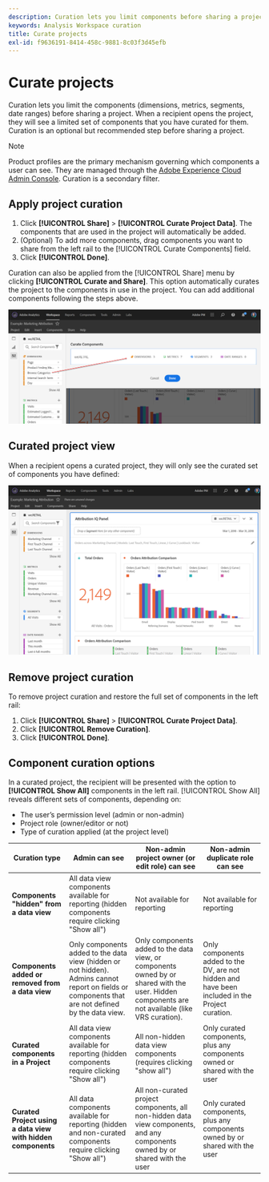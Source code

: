 ```yaml
---
description: Curation lets you limit components before sharing a project.
keywords: Analysis Workspace curation
title: Curate projects
exl-id: f9636191-8414-458c-9881-8c03f3d45efb
---
```

# Curate projects

Curation lets you limit the components (dimensions, metrics, segments, date ranges) before sharing a project. When a recipient opens the project, they will see a limited set of components that you have curated for them. Curation is an optional but recommended step before sharing a project. 

>[!NOTE]
> Product profiles are the primary mechanism governing which components a user can see. They are managed through the [Adobe Experience Cloud Admin Console](https://docs.adobe.com/content/help/en/core-services/interface/manage-users-and-products/admin-getting-started.html). Curation is a secondary filter. 

## Apply project curation

1. Click **[!UICONTROL Share]** > **[!UICONTROL Curate Project Data]**. 
   The components that are used in the project will automatically be added.  
1. (Optional) To add more components, drag components you want to share from the left rail to the [!UICONTROL Curate Components] field.  
1. Click **[!UICONTROL Done]**.

Curation can also be applied from the [!UICONTROL Share] menu by clicking **[!UICONTROL Curate and Share]**. This option automatically curates the project to the components in use in the project. You can add additional components following the steps above.

![](assets/curation-field.png)

## Curated project view

When a recipient opens a curated project, they will only see the curated set of components you have defined:

![](assets/curate-project.png)

## Remove project curation

To remove project curation and restore the full set of components in the left rail:

1. Click **[!UICONTROL Share]** > **[!UICONTROL Curate Project Data]**. 
1. Click **[!UICONTROL Remove Curation]**. 
1. Click **[!UICONTROL Done]**.

## Component curation options

In a curated project, the recipient will be presented with the option to **[!UICONTROL Show All]** components in the left rail. [!UICONTROL Show All] reveals different sets of components, depending on:

* The user’s permission level (admin or non-admin)
* Project role (owner/editor or not)
* Type of curation applied (at the project level)

| Curation type | Admin can see | Non-admin project owner (or edit role) can see | Non-admin duplicate role can see |
| --- | --- | --- | --- |
| **Components "hidden" from a data view** | All data view components available for reporting (hidden components require clicking "Show all") | Not available for reporting | Not available for reporting |
| **Components added or removed from a data view** | Only components added to the data view (hidden or not hidden). Admins cannot report on fields or components that are not defined by the data view. | Only components added to the data view, or components owned by or shared with the user. Hidden components are not available (like VRS curation). | Only components added to the DV, are not hidden and have been included in the Project curation. | 
| **Curated components in a Project** | All data view components available for reporting (hidden components require clicking "Show all") | All non-hidden data view components (requires clicking "show all") | Only curated components, plus any components owned or shared with the user |
| **Curated Project using a data view with hidden components** | All data components available for reporting (hidden and non-curated components require clicking "Show all")| All non-curated project components, all non-hidden data view components, and any components owned by or shared with the user | Only curated components, plus any components owned by or shared with the user |
